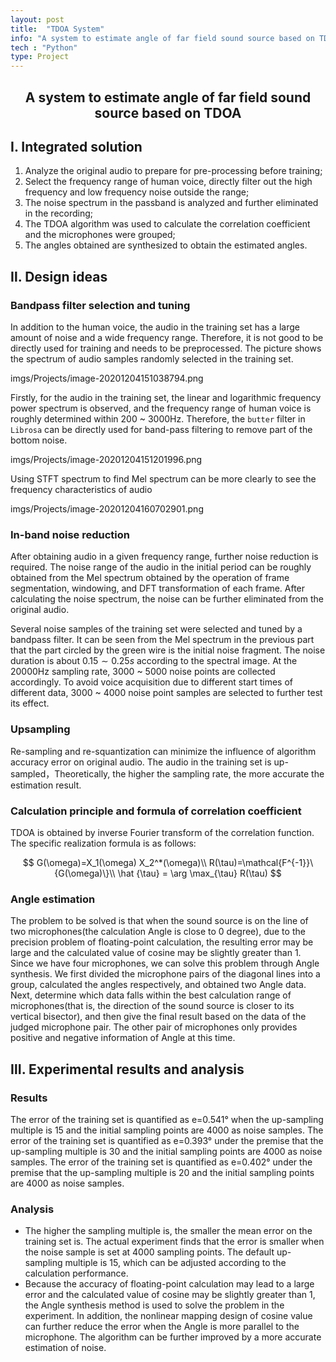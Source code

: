 ```yaml
---
layout: post
title:  "TDOA System"
info: "A system to estimate angle of far field sound source based on TDOA"
tech : "Python"
type: Project
---
```

<h2><center>A system to estimate angle of far field sound source based on TDOA</center></h2>



## Ⅰ. Integrated solution

1. Analyze the original audio to prepare for pre-processing before training;
2. Select the frequency range of human voice, directly filter out the high frequency and low frequency noise outside the range;  
3. The noise spectrum in the passband is analyzed and further eliminated in the recording;
4. The TDOA algorithm was used to calculate the correlation coefficient and the microphones were grouped;
5. The angles obtained are synthesized to obtain the estimated angles.

## Ⅱ. Design ideas

### Bandpass filter selection and tuning

In addition to the human voice, the audio in the training set has a large amount of noise and a wide frequency range. Therefore, it is not good to be directly used for training and needs to be preprocessed.  The picture shows the spectrum of audio samples randomly selected in the training set.

imgs/Projects/image-20201204151038794.png

Firstly, for the audio in the training set, the linear and logarithmic frequency power spectrum is observed, and the frequency range of human voice is roughly determined within 200 ~ 3000Hz. Therefore, the `butter` filter in `Librosa` can be directly used for band-pass filtering to remove part of the bottom noise.

imgs/Projects/image-20201204151201996.png

Using STFT spectrum to find Mel spectrum can be more clearly to see the frequency characteristics of audio

imgs/Projects/image-20201204160702901.png

### In-band noise reduction

After obtaining audio in a given frequency range, further noise reduction is required. The noise range of the audio in the initial period can be roughly obtained from the Mel spectrum obtained by the operation of frame segmentation, windowing, and DFT transformation of each frame. After calculating the noise spectrum, the noise can be further eliminated from the original audio.  

Several noise samples of the training set were selected and tuned by a bandpass filter. It can be seen from the Mel spectrum in the previous part that the part circled by the green wire is the initial noise fragment. The noise duration is about $0.15 \sim 0.25s$ according to the spectral image.  At the 20000Hz sampling rate, 3000 ~ 5000 noise points are collected accordingly. To avoid voice acquisition due to different start times of different data, 3000 ~ 4000 noise point samples are selected to further test its effect. 

### Upsampling

Re-sampling and re-squantization can minimize the influence of algorithm accuracy error on original audio. The audio in the training set is up-sampled，Theoretically, the higher the sampling rate, the more accurate the estimation result.

### Calculation principle and formula of correlation coefficient

TDOA is obtained by inverse Fourier transform of the correlation function. The specific realization formula is as follows:

$$
G(\omega)=X_1(\omega) X_2^*(\omega)\\
R(\tau)=\mathcal{F^{-1}}\{G(\omega)\}\\
\hat {\tau} = \arg \max_{\tau} R(\tau)
$$

### Angle estimation

The problem to be solved is that when the sound source is on the line of two microphones(the calculation Angle is close to 0 degree), due to the precision problem of floating-point calculation, the resulting error may be large and the calculated value of cosine may be slightly greater than 1. Since we have four microphones, we can solve this problem through Angle synthesis.  We first divided the microphone pairs of the diagonal lines into a group, calculated the angles respectively, and obtained two Angle data.  Next, determine which data falls within the best calculation range of microphones(that is, the direction of the sound source is closer to its vertical bisector), and then give the final result based on the data of the judged microphone pair.  The other pair of microphones only provides positive and negative information of Angle at this time. 



## Ⅲ. Experimental results and analysis

### Results

The error of the training set is quantified as e=0.541° when the up-sampling multiple is 15 and the initial sampling points are 4000 as noise samples. The error of the training set is quantified as e=0.393° under the premise that the up-sampling multiple is 30 and the initial sampling points are 4000 as noise samples. The error of the training set is quantified as e=0.402° under the premise that the up-sampling multiple is 20 and the initial sampling points are 4000 as noise samples.  

### Analysis

- The higher the sampling multiple is, the smaller the mean error on the training set is. The actual experiment finds that the error is smaller when the noise sample is set at 4000 sampling points.  The default up-sampling multiple is 15, which can be adjusted according to the calculation performance.  
- Because the accuracy of floating-point calculation may lead to a large error and the calculated value of cosine may be slightly greater than 1, the Angle synthesis method is used to solve the problem in the experiment. In addition, the nonlinear mapping design of cosine value can further reduce the error when the Angle is more parallel to the microphone. The algorithm can be further improved by a more accurate estimation of noise.